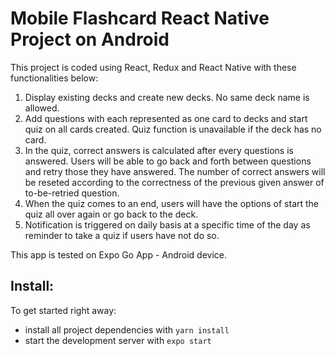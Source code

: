 # Mobile Flashcard React Native Project on Android

This project is coded using React, Redux and React Native with these functionalities below:

1. Display existing decks and create new decks. No same deck name is allowed.
2. Add questions with each represented as one card to decks and start quiz on all cards created. Quiz function is unavailable if the deck has no card.
3. In the quiz, correct answers is calculated after every questions is answered. Users will be able to go back and forth between questions and retry those they have answered. The number of correct answers will be reseted according to the correctness of the previous given answer of to-be-retried question.
4. When the quiz comes to an end, users will have the options of start the quiz all over again or go back to the deck.
5. Notification is triggered on daily basis at a specific time of the day as reminder to take a quiz if users have not do so.

This app is tested on Expo Go App - Android device.

## Install:

To get started right away:

- install all project dependencies with `yarn install`
- start the development server with `expo start`
